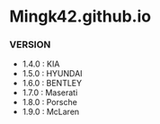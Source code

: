 # Mingk42.github.io

### VERSION
- 1.4.0 : KIA
- 1.5.0 : HYUNDAI
- 1.6.0 : BENTLEY
- 1.7.0 : Maserati
- 1.8.0 : Porsche
- 1.9.0 : McLaren
